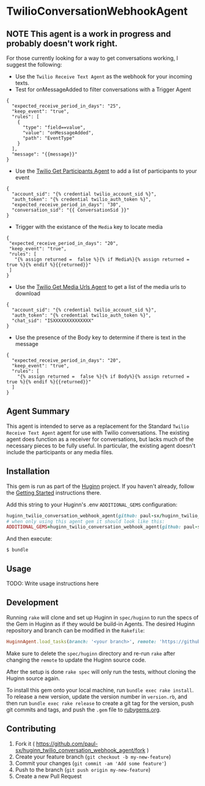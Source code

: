 # TwilioConversationWebhookAgent

## **NOTE** This agent is a work in progress and probably doesn't work right. 
For those currently looking for a way to get conversations working, I suggest the following:
- Use the   `Twilio Receive Text Agent` as the webhook for your incoming texts.
- Test for onMessageAdded to filter conversations with a Trigger Agent
```
{
  "expected_receive_period_in_days": "25",
  "keep_event": "true",
  "rules": [
    {
      "type": "field==value",
      "value": "onMessageAdded",
      "path": "EventType"
    }
  ],
  "message": "{{message}}"
}
```
- Use the [Twilio Get Participants Agent](https://github.com/paul-sx/huginn_twilio_get_participants_agent) to add a list of participants to your event
```
{
  "account_sid": "{% credential twilio_account_sid %}",
  "auth_token": "{% credential twilio_auth_token %}",
  "expected_receive_period_in_days": "30",
  "conversation_sid": "{{ ConversationSid }}"
}
```
- Trigger with the existance of the `Media` key to locate media
 ```
 {
  "expected_receive_period_in_days": "20",
  "keep_event": "true",
  "rules": [
    "{% assign returned =  false %}{% if Media%}{% assign returned = true %}{% endif %}{{returned}}"
  ]
}
```
- Use the [Twilio Get Media Urls Agent](https://github.com/paul-sx/huginn_twilio_get_media_urls_agent) to get a list of the media urls to download
```
{
  "account_sid": "{% credential twilio_account_sid %}",
  "auth_token": "{% credential twilio_auth_token %}",
  "chat_sid": "ISXXXXXXXXXXXXXX"
}
```
- Use the presence of the Body key to determine if there is text in the message
```
{
  "expected_receive_period_in_days": "20",
  "keep_event": "true",
  "rules": [
    "{% assign returned =  false %}{% if Body%}{% assign returned = true %}{% endif %}{{returned}}"
  ]
}
```


## Agent Summary
This agent is intended to serve as a replacement for the Standard `Twilio Receive Text Agent` agent for use with Twilio conversations.  The existing agent does function as a receiver for conversations, but lacks much of the necessary pieces to be fully useful.  In particular, the existing agent doesn't include the participants or any media files.  





## Installation

This gem is run as part of the [Huginn](https://github.com/huginn/huginn) project. If you haven't already, follow the [Getting Started](https://github.com/huginn/huginn#getting-started) instructions there.

Add this string to your Huginn's .env `ADDITIONAL_GEMS` configuration:

```ruby
huginn_twilio_conversation_webhook_agent(github: paul-sx/huginn_twilio_conversation_webhook_agent)
# when only using this agent gem it should look like this:
ADDITIONAL_GEMS=huginn_twilio_conversation_webhook_agent(github: paul-sx/huginn_twilio_conversation_webhook_agent)
```

And then execute:

    $ bundle

## Usage

TODO: Write usage instructions here

## Development

Running `rake` will clone and set up Huginn in `spec/huginn` to run the specs of the Gem in Huginn as if they would be build-in Agents. The desired Huginn repository and branch can be modified in the `Rakefile`:

```ruby
HuginnAgent.load_tasks(branch: '<your branch>', remote: 'https://github.com/<github user>/huginn.git')
```

Make sure to delete the `spec/huginn` directory and re-run `rake` after changing the `remote` to update the Huginn source code.

After the setup is done `rake spec` will only run the tests, without cloning the Huginn source again.

To install this gem onto your local machine, run `bundle exec rake install`. To release a new version, update the version number in `version.rb`, and then run `bundle exec rake release` to create a git tag for the version, push git commits and tags, and push the `.gem` file to [rubygems.org](https://rubygems.org).

## Contributing

1. Fork it ( https://github.com/paul-sx/huginn_twilio_conversation_webhook_agent/fork )
2. Create your feature branch (`git checkout -b my-new-feature`)
3. Commit your changes (`git commit -am 'Add some feature'`)
4. Push to the branch (`git push origin my-new-feature`)
5. Create a new Pull Request
